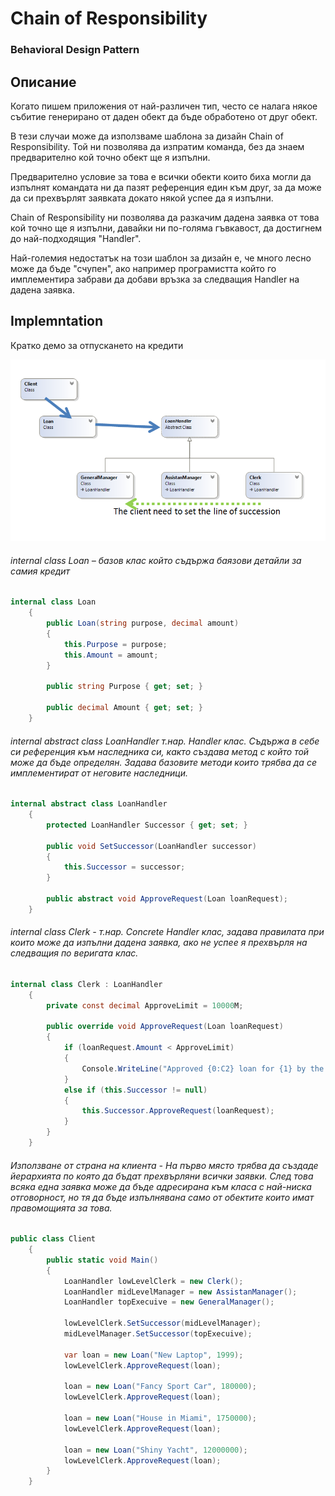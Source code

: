 ﻿# Chain of Responsibility
### Behavioral Design Pattern

## Описание
Когато пишем приложения от най-различен тип, често се налага някое събитие генерирано от даден обект да бъде обработено от друг обект.

В тези случаи може да използваме шаблона за дизайн Chain of Responsibility. Той ни позволява да изпратим команда, без да знаем предварително кой точно обект ще я изпълни.  

Предварително условие за това е всички обекти които биха могли да изпълнят командата ни да пазят референция един към друг, за да може да си прехвърлят заявката докато някой успее да я изпълни. 

Chain of Responsibility ни позволява да разкачим дадена заявка от това кой точно ще я изпълни, давайки ни по-голяма гъвкавост, да достигнем до най-подходящия "Handler".

Най-големия недостатък на този шаблон за дизайн е, че много лесно може да бъде "счупен", ако например програмистта който го имплементира забрави да добави връзка за следващия Handler на дадена заявка.

## Implemntation
Кратко демо за отпускането на кредити

![alt text](chainOfResponsibility.png)

###### internal class Loan – базов клас който съдържа баязови детайли за самия кредит
~~~c#
internal class Loan
    {
        public Loan(string purpose, decimal amount)
        {
            this.Purpose = purpose;
            this.Amount = amount;
        }

        public string Purpose { get; set; }

        public decimal Amount { get; set; }        
    }
~~~

###### internal abstract class LoanHandler т.нар. Handler клас. Съдържа в себе си референция към наследника си, както създава метод с който той може да бъде определян. Задава базовите методи които трябва да се имплементират от неговите наследници.
~~~c#
internal abstract class LoanHandler
    {
        protected LoanHandler Successor { get; set; }

        public void SetSuccessor(LoanHandler successor)
        {
            this.Successor = successor;
        }

        public abstract void ApproveRequest(Loan loanRequest);
    }
~~~

###### internal class Clerk - т.нар. Concrete Handler клас, задава правилата при които може да изпълни дадена заявка, ако не успее я прехвърля на следващия по веригата клас.
~~~c#
internal class Clerk : LoanHandler
    {
        private const decimal ApproveLimit = 10000M;

        public override void ApproveRequest(Loan loanRequest)
        {
            if (loanRequest.Amount < ApproveLimit)
            {
                Console.WriteLine("Approved {0:C2} loan for {1} by the Bank {2}", loanRequest.Amount, loanRequest.Purpose, this.GetType().Name);                  
            }
            else if (this.Successor != null)
            {
                this.Successor.ApproveRequest(loanRequest);
            }
        }
    }
~~~

###### Използване от страна на клиента - На първо място трябва да създаде йерархията по която да бъдат прехвърляни всички заявки. След това всяка една заявка може да бъде адресирана към класа с най-ниска отговорност, но тя да бъде изпълнявана само от обектите които имат правомощията за това.
~~~c#
public class Client
    {
        public static void Main()
        {
            LoanHandler lowLevelClerk = new Clerk();
            LoanHandler midLevelManager = new AssistanManager();
            LoanHandler topExecuive = new GeneralManager();

            lowLevelClerk.SetSuccessor(midLevelManager);
            midLevelManager.SetSuccessor(topExecuive);

            var loan = new Loan("New Laptop", 1999);
            lowLevelClerk.ApproveRequest(loan);

            loan = new Loan("Fancy Sport Car", 180000);
            lowLevelClerk.ApproveRequest(loan);

            loan = new Loan("House in Miami", 1750000);
            lowLevelClerk.ApproveRequest(loan);

            loan = new Loan("Shiny Yacht", 12000000);
            lowLevelClerk.ApproveRequest(loan);
        }
    }
~~~